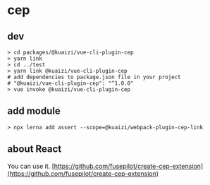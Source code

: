 # cep

## dev

```
> cd packages/@kuaizi/vue-cli-plugin-cep
> yarn link
> cd ../test
> yarn link @kuaizi/vue-cli-plugin-cep
# add dependencies to package.json file in your project
# "@kuaizi/vue-cli-plugin-cep": "^1.0.0"
> vue invoke @kuaizi/vue-cli-plugin-cep
```

## add module

```
> npx lerna add assert --scope=@kuaizi/webpack-plugin-cep-link
```

## about React

You can use it. [https://github.com/fusepilot/create-cep-extension](https://github.com/fusepilot/create-cep-extension)
